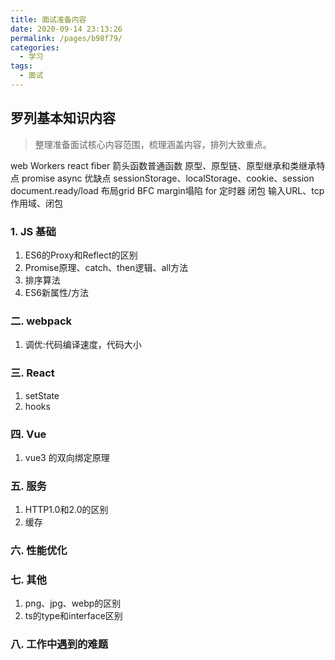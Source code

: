 ```yaml
---
title: 面试准备内容
date: 2020-09-14 23:13:26
permalink: /pages/b98f79/
categories:
  - 学习
tags:
  - 面试
---
```


## 罗列基本知识内容

> 整理准备面试核心内容范围，梳理涵盖内容，排列大致重点。

web Workers
react fiber
箭头函数普通函数
原型、原型链、原型继承和类继承特点
promise async 优缺点
sessionStorage、localStorage、cookie、session
document.ready/load
布局grid
BFC
margin塌陷
for 定时器 闭包
输入URL、tcp
作用域、闭包

### 1. JS 基础

  1. ES6的Proxy和Reflect的区别
  2. Promise原理、catch、then逻辑、all方法
  3. 排序算法
  4. ES6新属性/方法

### 二. webpack

  1. 调优:代码编译速度，代码大小

### 三. React

  1. setState
  2. hooks

### 四. Vue

  1. vue3 的双向绑定原理

### 五. 服务

  1. HTTP1.0和2.0的区别
  2. 缓存

### 六. 性能优化

### 七. 其他

  1. png、jpg、webp的区别
  2. ts的type和interface区别
  
### 八. 工作中遇到的难题
